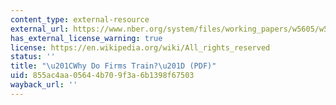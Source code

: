 ```yaml
---
content_type: external-resource
external_url: https://www.nber.org/system/files/working_papers/w5605/w5605.pdf
has_external_license_warning: true
license: https://en.wikipedia.org/wiki/All_rights_reserved
status: ''
title: "\u201CWhy Do Firms Train?\u201D (PDF)"
uid: 855ac4aa-0564-4b70-9f3a-6b1398f67503
wayback_url: ''
---
```

